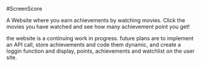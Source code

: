 #ScreenScore

A Website where you earn achievements by watching movies. Click the movies you have watched and see how many achievement point you get!

the website is a continuing work in progress.
future plans are to implement an API call, store achievements and code them dynamic, and create a loggin function and display, points, achievements and watchlist on the user site.
